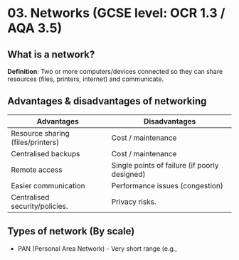 # 03. Networks (GCSE level: OCR 1.3 / AQA 3.5)

## What is a network?
**Definition**: Two or more computers/devices connected so they can share resources (files, printers, internet) and communicate. 

## Advantages & disadvantages of networking

| Advantages |  Disadvantages | 
|----------------|------------------|
| Resource sharing (files/printers) | Cost / maintenance |
| Centralised backups | Cost / maintenance |
| Remote access | Single points of failure (if poorly designed) | 
| Easier communication  | Performance issues (congestion) |
| Centralised security/policies. | Privacy risks. |

## Types of network (By scale)

- PAN (Personal Area Network) - Very short range (e.g., 
